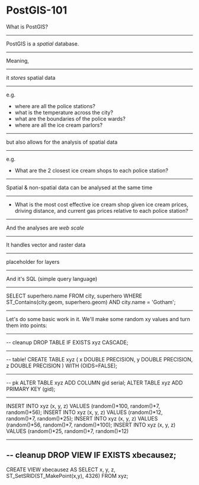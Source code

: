 PostGIS-101
===========

What is PostGIS?

---

PostGIS is a _spatial_ database.

---

Meaning,

---

it _stores_ spatial data

---

e.g.
* where are all the police stations?
* what is the temperature across the city?
* what are the boundaries of the police wards?
* where are all the ice cream parlors?

---

but also allows for the analysis of spatial data

---

e.g.
* What are the 2 closest ice cream shops to each police station?

---

Spatial & non-spatial data can be analysed at the same time

---

* What is the most cost effective ice cream shop given ice cream prices, driving distance, and current gas prices relative to each police station?

---

And the analyses are _web scale_

---

It handles vector and raster data

---

placeholder for layers

---

And it's SQL (simple query language)

---

SELECT superhero.name
FROM city, superhero
WHERE ST_Contains(city.geom, superhero.geom)
AND city.name = 'Gotham';

---

Let's do some basic work in it.  We'll make some random xy values and turn them into points:

---

-- cleanup
DROP TABLE IF EXISTS xyz CASCADE;

---

-- table!
CREATE TABLE xyz
(
x DOUBLE PRECISION,
y DOUBLE PRECISION,
z DOUBLE PRECISION
)
WITH (OIDS=FALSE);

---

-- pk
ALTER TABLE xyz ADD COLUMN gid serial;
ALTER TABLE xyz ADD PRIMARY KEY (gid);

---

INSERT INTO xyz (x, y, z)
VALUES (random()*100, random()*7, random()*56);
INSERT INTO xyz (x, y, z)
VALUES (random()*12, random()*7, random()*25);
INSERT INTO xyz (x, y, z)
VALUES (random()*56, random()*7, random()*100);
INSERT INTO xyz (x, y, z)
VALUES (random()*25, random()*7, random()*12)

---

-- cleanup
DROP VIEW IF EXISTS xbecausez;
---

CREATE VIEW xbecausez AS
SELECT x, y, z, ST_SetSRID(ST_MakePoint(x,y), 4326)
FROM xyz;
